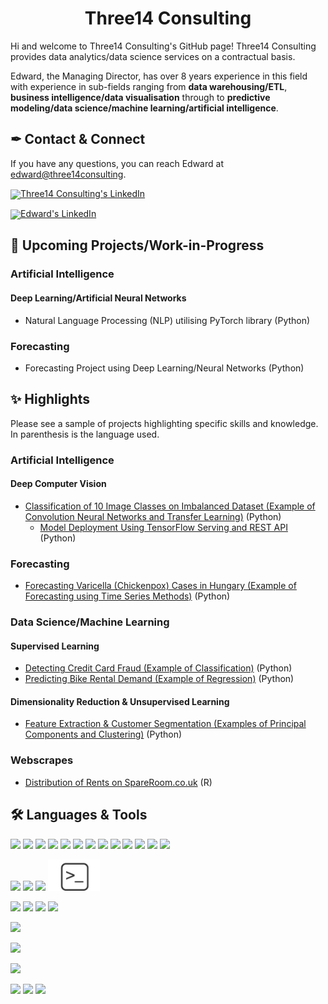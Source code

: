 <h1 align="center"> Three14 Consulting</h1>

Hi and welcome to Three14 Consulting's GitHub page! Three14 Consulting provides data analytics/data science services on a contractual basis.

Edward, the Managing Director, has over 8 years experience in this field with experience in sub-fields ranging from **data warehousing/ETL**, **business intelligence/data visualisation** through to **predictive modeling/data science/machine learning/artificial intelligence**.

## ✒ Contact & Connect


If you have any questions, you can reach Edward at [edward@three14consulting](mailto:edward@three14consulting.com).

<a href="https://www.linkedin.com/company/three14consulting"><img align="center" src="https://user-images.githubusercontent.com/16806642/122231281-3eeaae00-ceb2-11eb-9456-77a3b08ab883.png" height="50"></a>[Three14 Consulting's LinkedIn](https://www.linkedin.com/company/three14consulting)

<a href="https://www.linkedin.com/in/edwardmb/"><img align="center" src="https://user-images.githubusercontent.com/16806642/122231281-3eeaae00-ceb2-11eb-9456-77a3b08ab883.png" height="50"></a>[Edward's LinkedIn](https://www.linkedin.com/in/edwardmb/)
## 🧱 Upcoming Projects/Work-in-Progress
### Artificial Intelligence
#### Deep Learning/Artificial Neural Networks
* Natural Language Processing (NLP) utilising PyTorch library (Python)
### Forecasting
* Forecasting Project using Deep Learning/Neural Networks (Python)

## ✨ Highlights
Please see a sample of projects highlighting specific skills and knowledge. In parenthesis is the language used.
### Artificial Intelligence
#### Deep Computer Vision
- [Classification of 10 Image Classes on Imbalanced Dataset (Example of Convolution Neural Networks and Transfer Learning)](https://github.com/three14consulting/Python/blob/main/DeepComputerVision/) (Python)
  -   [Model Deployment Using TensorFlow Serving and REST API](https://github.com/three14consulting/Python/tree/main/TensorFlow_Serving) (Python)
### Forecasting
* [Forecasting Varicella (Chickenpox) Cases in Hungary (Example of Forecasting using Time Series Methods)](https://github.com/three14consulting/Python/tree/main/Hungary_Chickenpox) (Python)
### Data Science/Machine Learning
#### Supervised Learning
* [Detecting Credit Card Fraud (Example of Classification)](https://github.com/three14consulting/Python/tree/main/Credit_Card_Fraud) (Python)
* [Predicting Bike Rental Demand (Example of Regression)](https://github.com/three14consulting/Python/blob/main/Seoul_Bike_Rental) (Python)
#### Dimensionality Reduction & Unsupervised Learning
* [Feature Extraction & Customer Segmentation (Examples of Principal Components and Clustering)](https://github.com/three14consulting/Python/tree/main/PCA_Clustering) (Python)
### Webscrapes
* [Distribution of Rents on SpareRoom.co.uk](https://github.com/three14consulting/R/tree/main/SpareRoom_Webscrape) (R)

## 🛠 Languages & Tools
<!-- Python, numpy, pandas, scikit-learn, pyspark
Apache Hadoop, Apache Hive, Apache Spark
SQL
SAS
R
Tableau
-->
<!-- Python -->
<a href="https://www.python.org/"><img src="https://user-images.githubusercontent.com/16806642/122236893-ce925b80-ceb6-11eb-8c35-aa8495242847.jpg" height="50"></a>
<a href="https://numpy.org/"><img src="https://user-images.githubusercontent.com/16806642/124614951-b20d9180-de6c-11eb-8012-5b45566dd26a.png" height="50"></a>
<a href="https://www.scipy.org/about.html"><img src="https://user-images.githubusercontent.com/16806642/126560342-4cd1b9ab-92a5-4d19-8740-72d142f36b69.png" height="50"></a>
<a href="https://pandas.pydata.org/"><img src="https://user-images.githubusercontent.com/16806642/123957215-6c038a00-d9a3-11eb-8bd8-6989020146cb.png" height="50"></a>
<a href="https://matplotlib.org/"><img src="https://user-images.githubusercontent.com/16806642/126562949-96867fe3-cb3c-48c5-be70-8f765989b74a.png" height="50"></a>
<a href="https://seaborn.pydata.org/"><img src="https://user-images.githubusercontent.com/16806642/126563086-503726de-b72b-4ca7-a117-c2a4a773daee.png" height="50"></a>
<a href="https://www.statsmodels.org/stable/index.html"><img src="https://user-images.githubusercontent.com/16806642/126345223-e29dc7b6-fd56-4b98-9a8a-a8be7b650a68.png" height="50"></a>
<a href="https://scikit-learn.org/"><img src="https://user-images.githubusercontent.com/16806642/122237495-482a4980-ceb7-11eb-8e00-110910309480.png" height="50"></a>
<a href="https://www.tensorflow.org/"><img src="https://user-images.githubusercontent.com/16806642/123956367-87ba6080-d9a2-11eb-835c-96bd0034260a.png" height="50"></a>
<a href="https://keras.io/"><img src="https://user-images.githubusercontent.com/16806642/123956615-c94b0b80-d9a2-11eb-862a-7d8b39db700b.png" height="50"></a>
<a href="https://jupyter.org/"><img src="https://user-images.githubusercontent.com/16806642/122241874-c9cfa680-ceba-11eb-8234-3cdde594b843.jpg" height="50"></a>
<a href="https://jupyterlab.readthedocs.io/en/stable/index.html"><img src="https://user-images.githubusercontent.com/16806642/124261266-7ef39700-db28-11eb-82af-de1b85b18ca0.png" height="50"></a>
<a href="https://www.spyder-ide.org/"><img src="https://user-images.githubusercontent.com/16806642/122242431-38acff80-cebb-11eb-9959-a8163f2e06b2.png" height="50"></a>
<!-- Apache Hadoop/Hive/Spark -->
<a href="http://hadoop.apache.org/"><img src="https://user-images.githubusercontent.com/16806642/122239597-f97daf00-ceb8-11eb-8a1a-63e2e3cc7d99.jpg" height="50"></a>
<a href="https://hive.apache.org/"><img src="https://user-images.githubusercontent.com/16806642/122239900-3d70b400-ceb9-11eb-889d-f7438c83810d.png" height="50"></a>
<a href="https://spark.apache.org/"><img src="https://user-images.githubusercontent.com/16806642/122238829-5c227b00-ceb8-11eb-83dc-e7f6a7d4934c.png" height="50"></a>
<a href="https://en.wikipedia.org/wiki/Shell_script"><img src="https://raw.githubusercontent.com/computefoundation/gnu-linux-shell-scripting/images/logo.png" height="50"></a>
<!--R-->
<a href="https://www.r-project.org/"><img src="https://user-images.githubusercontent.com/16806642/122241258-5332a900-ceba-11eb-8004-b546625f765b.png" height="50"></a>
<a href="https://www.tidyverse.org/"><img src="https://user-images.githubusercontent.com/16806642/127223675-d1e370a1-0400-46e3-8a65-ed0e28f4484a.png" height="50"></a>
<a href="https://ggplot2.tidyverse.org/index.html"><img src="https://user-images.githubusercontent.com/16806642/127224099-7965c8b5-b769-451f-b4d3-c6ebb2b0c7dc.png" height="50"></a>
<a href="https://www.rstudio.com/"><img src="https://user-images.githubusercontent.com/16806642/122241516-85440b00-ceba-11eb-8a02-67d1602720c8.png" height="50"></a>
<!--SAS-->
<a href="https://www.sas.com/en_gb/home.html"><img src="https://user-images.githubusercontent.com/16806642/122243916-63e41e80-cebc-11eb-9dda-0be55f28fa6a.png" height="50"></a>
<!--SQL-->
<a href="https://en.wikipedia.org/wiki/SQL"><img src="https://user-images.githubusercontent.com/16806642/122244714-fe446200-cebc-11eb-8203-5ea6d7851ffe.png" height="50"></a>
<!--Tabeau-->
<a href="https://www.tableau.com/"><img src="https://user-images.githubusercontent.com/16806642/122243049-b6710b00-cebb-11eb-9ce6-ca97efc01895.png" height="50"></a>
<!--Git & GitHub-->
<a href="https://git-scm.com/"><img src="https://user-images.githubusercontent.com/16806642/122245961-136dc080-cebe-11eb-945e-4487e6f8206e.png" height="50"></a>
<a href="https://github.com/"><img src="https://user-images.githubusercontent.com/16806642/122245710-ddc8d780-cebd-11eb-9d0e-e2e72c870079.png" height="50"></a>
<a href="https://en.wikipedia.org/wiki/Markdown"><img src="https://upload.wikimedia.org/wikipedia/commons/thumb/4/48/Markdown-mark.svg/1200px-Markdown-mark.svg.png" height="50"></a>



<!--
**three14consulting/three14consulting** is a ✨ _special_ ✨ repository because its `README.md` (this file) appears on your GitHub profile.

Here are some ideas to get you started:

- 🔭 I’m currently working on ...
- 🌱 I’m currently learning ...
- 👯 I’m looking to collaborate on ...
- 🤔 I’m looking for help with ...
- 💬 Ask me about ...
- 📫 How to reach me: ...
- 😄 Pronouns: ...
- ⚡ Fun fact: ...
-->
